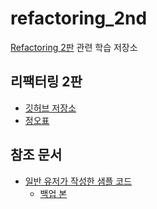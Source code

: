 # refactoring_2nd
[Refactoring 2판](https://www.hanbit.co.kr/store/books/look.php?p_code=B6952616555) 관련 학습 저장소

## 리팩터링 2판
- [깃허브 저장소](https://github.com/WegraLee/Refactoring)
- [정오표](https://docs.google.com/document/d/1IP04YcBgwOfBexV1CPK3gLCr2gmQdPTas2pHcqPuCz4/edit)

## 참조 문서
- [일반 유저가 작성한 샘플 코드](https://github.com/wickedwukong/martin-fowler-refactoring-2nd)
   - [백업 본](https://github.com/WegraLee/martin-fowler-refactoring-2nd)
